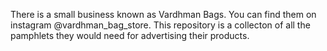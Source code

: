 There is a small business known as Vardhman Bags. You can find them on instagram @vardhman_bag_store. This repository is a collecton of all the pamphlets they would need for advertising their products.
